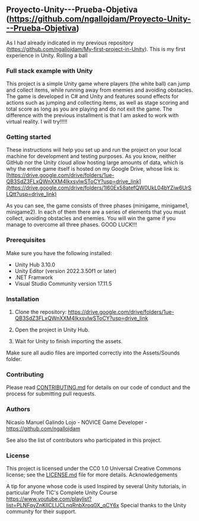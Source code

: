 ## Proyecto-Unity---Prueba-Objetiva (https://github.com/ngallojdam/Proyecto-Unity---Prueba-Objetiva)

As I had already indicated in my previous repository (https://github.com/ngallojdam/My-first-project-in-Unity). This is my first experience in Unity.
Rolling a ball

### Full stack example with Unity

This project is a simple Unity game where players (the white ball) can jump and collect items, while running away from enemies and avoiding obstacles.
The game is developed in C# and Unity and features sound effects for actions such as jumping and collecting items, as well as stage scoring and total score as long as you are playing and do not exit the game.
The difference with the previous installment is that I am asked to work with virtual reality. I will try!!!!!

### Getting started

These instructions will help you set up and run the project on your local machine for development and testing purposes.
As you know, neither GitHub nor the Unity cloud allow hosting large amounts of data, which is why the entire game itself is
hosted on my Google Drive, whose link is: [https://drive.google.com/drive/folders/1ue-QB3SdZ3FLxQWnXXM4IkxsvlwSToCY?usp=drive_link](https://drive.google.com/drive/folders/1l60Ex58atefQW0UkL04bYZiw6UrSLQtt?usp=drive_link)

As you can see, the game consists of three phases (minigame, minigame1, minigame2). In each of them there are a series of elements that you must
collect, avoiding obstacles and enemies.
You will win the game if you manage to overcome all three phases.
GOOD LUCK!!!

### Prerequisites

Make sure you have the following installed:
- Unity Hub 3.10.0
- Unity Editor (version 2022.3.50f1 or later)
- .NET Framwork
- Visual Studio Community version 17.11.5

### Installation

1. Clone the repository:
https://drive.google.com/drive/folders/1ue-QB3SdZ3FLxQWnXXM4IkxsvlwSToCY?usp=drive_link

2. Open the project in Unity Hub.

3. Wait for Unity to finish importing the assets.

Make sure all audio files are imported correctly into the Assets/Sounds folder.

### Contributing

Please read [CONTRIBUTING.md](CONTRIBUTING.md) for details on our code of conduct and the process for submitting pull requests.

### Authors

Nicasio Manuel Galindo Lojo - NOVICE Game Developer - https://github.com/ngallojdam

See also the list of contributors who participated in this project.

### License

This project is licensed under the CC0 1.0 Universal Creative Commons license; see the [LICENSE.md](LICENSE.md) file for more details.
Acknowledgements

A tip for anyone whose code is used
Inspired by several Unity tutorials, in particular Profe TIC's Complete Unity Course https://www.youtube.com/playlist?list=PLNFqyZnKIlCLIJCLnqRnbXroq0X_qCY6x
Special thanks to the Unity community for their support.
